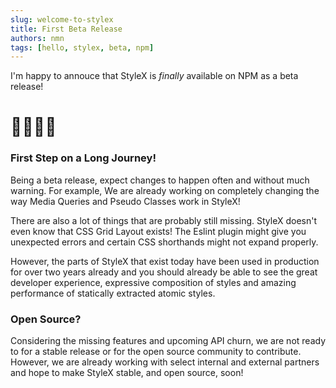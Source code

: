 ```yaml
---
slug: welcome-to-stylex
title: First Beta Release
authors: nmn
tags: [hello, stylex, beta, npm]
---
```


I'm happy to annouce that StyleX is _finally_ available on NPM as a beta release!

# 🎉🎊🍾🥳

### First Step on a Long Journey!

Being a beta release, expect changes to happen often and without much warning. For example, We are already working on completely changing the way Media Queries and Pseudo Classes work in StyleX!

There are also a lot of things that are probably still missing. StyleX doesn't even know that CSS Grid Layout exists! The Eslint plugin might give you unexpected errors and certain CSS shorthands might not expand properly.

However, the parts of StyleX that exist today have been used in production for over two years already and you should already be able to see the great developer experience, expressive composition of styles and amazing performance of statically extracted atomic styles.

### Open Source?

Considering the missing features and upcoming API churn, we are not ready to for a stable release or for the open source community to contribute. However, we are already working with select internal and external partners and hope to make StyleX stable, and open source, soon!
